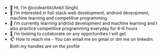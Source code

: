 - 👋 Hi, I’m @codeantik(Ankit Singh)
- 👀 I’m interested in full-stack web development, android deveopment, machine learning and competitive programming 
- 🌱 I’m currently learning android development and machine learning and I also practice competitive programming everyday for 4-6 hours
- 💞️ I’m looking to collaborate on any opportunities I will get
- 📫 How to reach me - You can email me on gmail or dm me on linkedin. Both my handles are on the profile

<!---
codeantik/codeantik is a ✨ special ✨ repository because it has everything I have learnt from being a beginner to up until now and I will keep adding more as I learn and progress
--->

